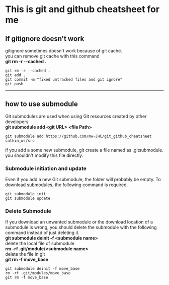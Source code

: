 # This is git and github cheatsheet for me
## If gitignore doesn't work
gitignore sometimes doesn't work because of git cache.  
you can remove git cache with this command  
**git rm -r --cached .**
```console
git rm -r --cached .
git add .
git commit -m "fixed untracked files and git ignore"
git push
```
---
## how to use submodule
Git submodules are used when using Git resources created by other developers  
**git submodule add \<git URL> \<file Path>**
```console
git submodule add https://github.com/mw-JHC/git_github_cheatsheet catkin_ws/src
```
if you add a some new submodule, git create a file named as .gitsubmodule. you shouldn't modify this file directly.  

### Submodule initiation and update
Even if you add a new Git submodule, the folder will probably be empty. To download submodules, the following command is required.  
```console
git submodule init
git submodule update
```
### Delete Submodule
If you download an unwanted submodule or the download location of a submodule is wrong, you should delete the submodule with the following command instead of just deleting it.  
**git submodule deinit -f \<submodule name>**  
delete the local file of submodule  
**rm -rf .git/module/\<submodule name>**  
delete the file in git  
**git rm -f move_base**  
```console
git submodule deinit -f move_base
rm -rf .git/modules/move_base
git rm -f move_base
```

